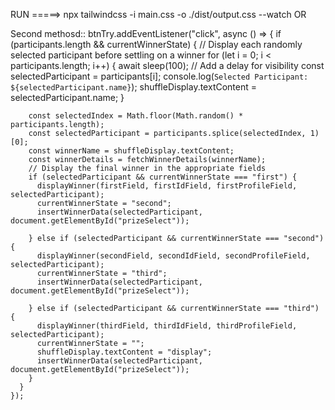 RUN =====> npx tailwindcss -i main.css -o ./dist/output.css --watch OR


Second methosd::
btnTry.addEventListener("click", async () => {
      if (participants.length && currentWinnerState) {
        // Display each randomly selected participant before settling on a winner
        for (let i = 0; i < participants.length; i++) {
          await sleep(100); // Add a delay for visibility
          const selectedParticipant = participants[i];
          console.log(`Selected Participant: ${selectedParticipant.name}`);
          shuffleDisplay.textContent = selectedParticipant.name;
        }

        const selectedIndex = Math.floor(Math.random() * participants.length);
        const selectedParticipant = participants.splice(selectedIndex, 1)[0];
        const winnerName = shuffleDisplay.textContent;
        const winnerDetails = fetchWinnerDetails(winnerName);
        // Display the final winner in the appropriate fields
        if (selectedParticipant && currentWinnerState === "first") {
          displayWinner(firstField, firstIdField, firstProfileField, selectedParticipant);
          currentWinnerState = "second";
          insertWinnerData(selectedParticipant, document.getElementById("prizeSelect"));

        } else if (selectedParticipant && currentWinnerState === "second") {
          displayWinner(secondField, secondIdField, secondProfileField, selectedParticipant);
          currentWinnerState = "third";
          insertWinnerData(selectedParticipant, document.getElementById("prizeSelect"));

        } else if (selectedParticipant && currentWinnerState === "third") {
          displayWinner(thirdField, thirdIdField, thirdProfileField, selectedParticipant);
          currentWinnerState = "";
          shuffleDisplay.textContent = "display";
          insertWinnerData(selectedParticipant, document.getElementById("prizeSelect"));
        }
      }
    });